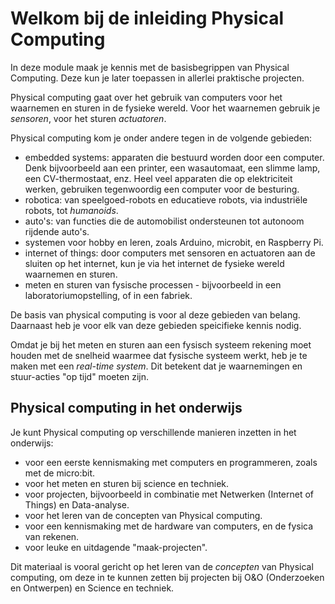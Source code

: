 # Welkom bij de inleiding Physical Computing

In deze module maak je kennis met de basisbegrippen van Physical Computing.
Deze kun je later toepassen in allerlei praktische projecten.

Physical computing gaat over het gebruik van computers voor het waarnemen en sturen in de fysieke wereld.
Voor het waarnemen gebruik je *sensoren*, voor het sturen *actuatoren*.

Physical computing kom je onder andere tegen in de volgende gebieden:

* embedded systems: apparaten die bestuurd worden door een computer. Denk bijvoorbeeld aan een printer, een wasautomaat, een slimme lamp, een CV-thermostaat, enz. Heel veel apparaten die op elektriciteit werken, gebruiken tegenwoordig een computer voor de besturing.
* robotica: van speelgoed-robots en educatieve robots, via industriële robots, tot *humanoids*.
* auto's: van functies die de automobilist ondersteunen tot autonoom rijdende auto's.
* systemen voor hobby en leren, zoals Arduino, microbit, en Raspberry Pi.
* internet of things: door computers met sensoren en actuatoren aan de sluiten op het internet, kun je via het internet de fysieke wereld waarnemen en sturen.
* meten en sturen van fysische processen - bijvoorbeeld in een laboratoriumopstelling, of in een fabriek.

De basis van physical computing is voor al deze gebieden van belang. Daarnaast heb je voor elk van deze gebieden speicifieke kennis nodig.

Omdat je bij het meten en sturen aan een fysisch systeem rekening moet houden met de snelheid waarmee dat fysische systeem werkt, heb je te maken met een *real-time system*.
Dit betekent dat je waarnemingen en stuur-acties "op tijd" moeten zijn.

## Physical computing in het onderwijs

Je kunt Physical computing op verschillende manieren inzetten in het onderwijs:

* voor een eerste kennismaking met computers en programmeren, zoals met de micro:bit.
* voor het meten en sturen bij science en techniek.
* voor projecten, bijvoorbeeld in combinatie met Netwerken (Internet of Things) en Data-analyse.
* voor het leren van de concepten van Physical computing.
* voor een kennismaking met de hardware van computers, en de fysica van rekenen.
* voor leuke en uitdagende "maak-projecten".

Dit materiaal is vooral gericht op het leren van de *concepten* van Physical computing, om deze in te kunnen zetten bij projecten bij O&O (Onderzoeken en Ontwerpen) en Science en techniek.

